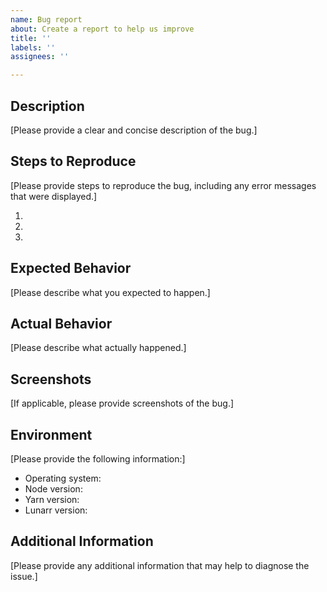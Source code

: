 ```yaml
---
name: Bug report
about: Create a report to help us improve
title: ''
labels: ''
assignees: ''

---
```


## Description
[Please provide a clear and concise description of the bug.]

## Steps to Reproduce
[Please provide steps to reproduce the bug, including any error messages that were displayed.]

1. 
2. 
3. 

## Expected Behavior
[Please describe what you expected to happen.]

## Actual Behavior
[Please describe what actually happened.]

## Screenshots
[If applicable, please provide screenshots of the bug.]

## Environment
[Please provide the following information:]

- Operating system:
- Node version:
- Yarn version:
- Lunarr version:

## Additional Information
[Please provide any additional information that may help to diagnose the issue.]
